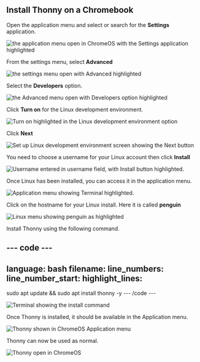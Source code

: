 ## Install Thonny on a Chromebook

Open the application menu and select or search for the **Settings** application.

![the application menu open in ChromeOS with the Settings application highlighted](images/1_settings.png)

From the settings menu, select **Advanced**

![the settings menu open with Advanced highlighted](images/2_Advanced.png)

Select the **Developers** option.

![the Advanced menu open with **Developers** option highlighted](images/3_Developers.png)

Click **Turn on** for the Linux development environment.

![Turn on highlighted in the Linux development environment option](images/4_Turn_on_Linux.png)

Click **Next**

![Set up Linux development environment screen showing the Next button](images/5_Turn_on_Linux_2.png)

You need to choose a username for your Linux account then click **Install**

![Username entered in username field, with Install button highlighted.](images/6_Install.png)

Once Linux has been installed, you can access it in the application menu.

![Application menu showing Terminal highlighted.](images/7_Open_terminal.png)

Click on the hostname for your Linux install. Here it is called **penguin**

![Linux menu showing penguin as highlighted](images/8_Select_Linux.png)

Install Thonny using the following command.

--- code ---
---
language: bash
filename: 
line_numbers: 
line_number_start: 
highlight_lines: 
---
sudo apt update && sudo apt install thonny -y
--- /code ---

![Terminal showing the install command](images/9_Install_Thonny.png)

Once Thonny is installed, it should be available in the Application menu.

![Thonny shown in ChromeOS Application menu](images/10_Open_Thonny.png)

Thonny can now be used as normal.

![Thonny open in ChromeOS](images/11_Start_Thonny.png)


